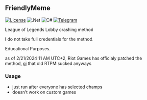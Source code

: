 ## FriendlyMeme
[![License](https://img.shields.io/badge/License-Apache_2.0-blue.svg)](https://opensource.org/licenses/Apache-2.0) ![.Net](https://img.shields.io/badge/.NET-5C2D91?style=for-the-badge&logo=.net&logoColor=white) ![C#](https://img.shields.io/badge/c%23-%23239120.svg?style=for-the-badge&logo=c-sharp&logoColor=white) [![Telegram](https://img.shields.io/badge/Telegram-2CA5E0?style=for-the-badge&logo=telegram&logoColor=white)](https://t.me/trollicus)

League of Legends Lobby crashing method

I do not take full credentials for the method.

Educational Purposes.

as of 2/21/2024 11 AM UTC+2, Riot Games has officialy patched the method,
gj that old RTPM sucked anyways.

### Usage

- just run after everyone has selected champs
- doesn't work on custom games
